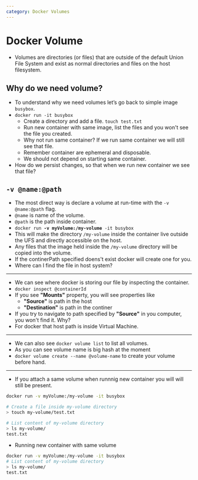 ```yaml
---
category: Docker Volumes
---
```

# Docker Volume

* Volumes are directories (or files) that are outside of the default Union File System and exist as normal directories and files on the host filesystem.

## Why do we need volume?
* To understand why we need volumes let’s go back to simple image `busybox`.
* `docker run -it busybox`
  * Create a directory and add a file. `touch test.txt`
  * Run new container with same image, list the files and you won't see the file you created.
  * Why not run same container? If we run same container we will still see that file.
  * Remember container are ephemeral and disposable.
  * We should not depend on starting same container.
* How do we persist changes, so that when we run new container we see that file? 
  
## `-v @name:@path`
* The most direct way is declare a volume at run-time with the `-v @name:@path` flag.
* `@name` is name of the volume.
* `@path` is the path inside container. 
* `docker run `**`-v myVolume:/my-volume`**` -it busybox`
* This will make the directory `/my-volume` inside the container live outside the UFS and directly accessible on the host.
* Any files that the image held inside the `/my-volume` directory will be copied into the volume.
* If the continerPath specified doens't exist docker will create one for you.
* Where can I find the file in host system?

---
* We can see where docker is storing our file by inspecting the container.  
* `docker inspect @containerId`
* If you see **"Mounts"** property, you will see properties like
  * **"Source"** is path in the host
  * **"Destination"** is path in the continer
* If you try to navigate to path specified by **"Source"** in you computer, you won't find it. Why?
* For docker that host path is inside Virtual Machine.

---
* We can also see `docker volume list` to list all volumes.
* As you can see volume name is big hash at the moment 
* `docker volume create --name @volume-name` to create your volume before hand.

---

* If you attach a same volume when runnnig new container you will will still be present.

```bash
docker run -v myVolume:/my-volume -it busybox

# Create a file inside my-volume directory
> touch my-volume/test.txt

# List content of my-volume directory
> ls my-volume/
test.txt

```
* Running new container with same volume

```bash
docker run -v myVolume:/my-volume -it busybox
# List content of my-volume directory
> ls my-volume/
test.txt
```
 
